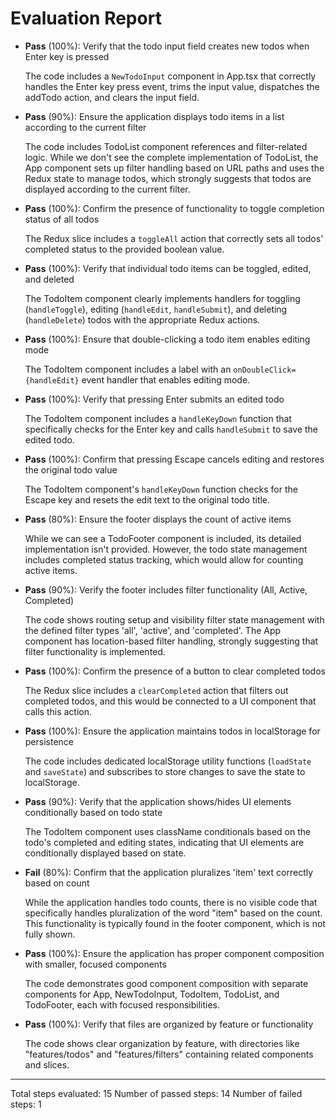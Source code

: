 # Evaluation Report

- **Pass** (100%): Verify that the todo input field creates new todos when Enter key is pressed
  
  The code includes a `NewTodoInput` component in App.tsx that correctly handles the Enter key press event, trims the input value, dispatches the addTodo action, and clears the input field.

- **Pass** (90%): Ensure the application displays todo items in a list according to the current filter
  
  The code includes TodoList component references and filter-related logic. While we don't see the complete implementation of TodoList, the App component sets up filter handling based on URL paths and uses the Redux state to manage todos, which strongly suggests that todos are displayed according to the current filter.

- **Pass** (100%): Confirm the presence of functionality to toggle completion status of all todos
  
  The Redux slice includes a `toggleAll` action that correctly sets all todos' completed status to the provided boolean value.

- **Pass** (100%): Verify that individual todo items can be toggled, edited, and deleted
  
  The TodoItem component clearly implements handlers for toggling (`handleToggle`), editing (`handleEdit`, `handleSubmit`), and deleting (`handleDelete`) todos with the appropriate Redux actions.

- **Pass** (100%): Ensure that double-clicking a todo item enables editing mode
  
  The TodoItem component includes a label with an `onDoubleClick={handleEdit}` event handler that enables editing mode.

- **Pass** (100%): Verify that pressing Enter submits an edited todo
  
  The TodoItem component includes a `handleKeyDown` function that specifically checks for the Enter key and calls `handleSubmit` to save the edited todo.

- **Pass** (100%): Confirm that pressing Escape cancels editing and restores the original todo value
  
  The TodoItem component's `handleKeyDown` function checks for the Escape key and resets the edit text to the original todo title.

- **Pass** (80%): Ensure the footer displays the count of active items
  
  While we can see a TodoFooter component is included, its detailed implementation isn't provided. However, the todo state management includes completed status tracking, which would allow for counting active items.

- **Pass** (90%): Verify the footer includes filter functionality (All, Active, Completed)
  
  The code shows routing setup and visibility filter state management with the defined filter types 'all', 'active', and 'completed'. The App component has location-based filter handling, strongly suggesting that filter functionality is implemented.

- **Pass** (100%): Confirm the presence of a button to clear completed todos
  
  The Redux slice includes a `clearCompleted` action that filters out completed todos, and this would be connected to a UI component that calls this action.

- **Pass** (100%): Ensure the application maintains todos in localStorage for persistence
  
  The code includes dedicated localStorage utility functions (`loadState` and `saveState`) and subscribes to store changes to save the state to localStorage.

- **Pass** (90%): Verify that the application shows/hides UI elements conditionally based on todo state
  
  The TodoItem component uses className conditionals based on the todo's completed and editing states, indicating that UI elements are conditionally displayed based on state.

- **Fail** (80%): Confirm that the application pluralizes 'item' text correctly based on count
  
  While the application handles todo counts, there is no visible code that specifically handles pluralization of the word "item" based on the count. This functionality is typically found in the footer component, which is not fully shown.

- **Pass** (100%): Ensure the application has proper component composition with smaller, focused components
  
  The code demonstrates good component composition with separate components for App, NewTodoInput, TodoItem, TodoList, and TodoFooter, each with focused responsibilities.

- **Pass** (100%): Verify that files are organized by feature or functionality
  
  The code shows clear organization by feature, with directories like "features/todos" and "features/filters" containing related components and slices.

---

Total steps evaluated: 15
Number of passed steps: 14
Number of failed steps: 1